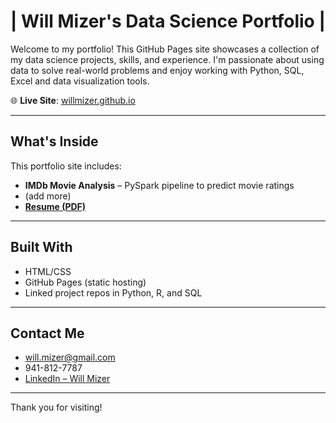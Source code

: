 # | Will Mizer's Data Science Portfolio |

Welcome to my portfolio! This GitHub Pages site showcases a collection of my data science projects, skills, and experience. I'm passionate about using data to solve real-world problems and enjoy working with Python, SQL, Excel and data visualization tools.

🌐 **Live Site**: [willmizer.github.io](https://willmizer.github.io/wills_portfolio/)

---

##  What's Inside

This portfolio site includes:

-  **IMDb Movie Analysis** – PySpark pipeline to predict movie ratings
-  (add more)
-  [**Resume (PDF)**](will_mizer_resume.pdf)

---

## Built With

- HTML/CSS
- GitHub Pages (static hosting)
- Linked project repos in Python, R, and SQL

---

## Contact Me

-  will.mizer@gmail.com
-  941-812-7787
-  [LinkedIn – Will Mizer](https://www.linkedin.com/in/will-mizer/)

---

Thank you for visiting!

